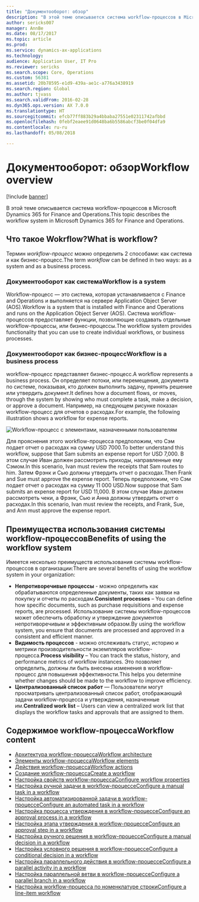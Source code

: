 ```yaml
---
title: "Документооборот: обзор"
description: "В этой теме описывается система workflow-процессов в Microsoft Dynamics 365 for Finance and Operations."
author: sericks007
manager: AnnBe
ms.date: 08/17/2017
ms.topic: article
ms.prod: 
ms.service: dynamics-ax-applications
ms.technology: 
audience: Application User, IT Pro
ms.reviewer: sericks
ms.search.scope: Core, Operations
ms.custom: 56381
ms.assetid: 20b78595-e1d9-439a-ae1c-a776a3438919
ms.search.region: Global
ms.author: tjvass
ms.search.validFrom: 2016-02-28
ms.dyn365.ops.version: AX 7.0.0
ms.translationtype: HT
ms.sourcegitcommit: efcb77ff883b29a4bbaba27551e02311742afbbd
ms.openlocfilehash: 0febf2eaee91d0648ba6b5586abcf3be0f04dfa9
ms.contentlocale: ru-ru
ms.lasthandoff: 05/08/2018

---
```


# <a name="workflow-overview"></a><span data-ttu-id="940d6-103">Документооборот: обзор</span><span class="sxs-lookup"><span data-stu-id="940d6-103">Workflow overview</span></span>

[!include [banner](../includes/banner.md)]

<span data-ttu-id="940d6-104">В этой теме описывается система workflow-процессов в Microsoft Dynamics 365 for Finance and Operations.</span><span class="sxs-lookup"><span data-stu-id="940d6-104">This topic describes the workflow system in Microsoft Dynamics 365 for Finance and Operations.</span></span>

<a name="what-is-workflow"></a><span data-ttu-id="940d6-105">Что такое Wokrflow?</span><span class="sxs-lookup"><span data-stu-id="940d6-105">What is workflow?</span></span>
-----------------

<span data-ttu-id="940d6-106">Термин *workflow-процесс* можно определить 2 способами: как система и как бизнес-процесс.</span><span class="sxs-lookup"><span data-stu-id="940d6-106">The term *workflow* can be defined in two ways: as a system and as a business process.</span></span>
### <a name="workflow-is-a-system"></a><span data-ttu-id="940d6-107">Документооборот как система</span><span class="sxs-lookup"><span data-stu-id="940d6-107">Workflow is a system</span></span>

<span data-ttu-id="940d6-108">Workflow-процесс — это система, которая устанавливается с Finance and Operations и выполняется на сервере Application Object Server (AOS).</span><span class="sxs-lookup"><span data-stu-id="940d6-108">Workflow is a system that is installed with Finance and Operations and runs on the Application Object Server (AOS).</span></span> <span data-ttu-id="940d6-109">Система workflow-процессов предоставляет функции, позволяющие создавать отдельные workflow-процессы, или бизнес-процессы.</span><span class="sxs-lookup"><span data-stu-id="940d6-109">The workflow system provides functionality that you can use to create individual workflows, or business processes.</span></span>

### <a name="workflow-is-a-business-process"></a><span data-ttu-id="940d6-110">Документооборот как бизнес-процесс</span><span class="sxs-lookup"><span data-stu-id="940d6-110">Workflow is a business process</span></span>

<span data-ttu-id="940d6-111">workflow-процесс представляет бизнес-процесс.</span><span class="sxs-lookup"><span data-stu-id="940d6-111">A workflow represents a business process.</span></span> <span data-ttu-id="940d6-112">Он определяет потоки, или перемещения, документа по системе, показывая, кто должен выполнить задачу, принять решение или утвердить документ.</span><span class="sxs-lookup"><span data-stu-id="940d6-112">It defines how a document flows, or moves, through the system by showing who must complete a task, make a decision, or approve a document.</span></span> <span data-ttu-id="940d6-113">Например, на следующем рисунке показан workflow-процесс для отчетов о расходах.</span><span class="sxs-lookup"><span data-stu-id="940d6-113">For example, the following illustration shows a workflow for expense reports.</span></span> 

![Workflow-процесс с элементами, назначенными пользователям](./media/workflow_user.gif) 

<span data-ttu-id="940d6-115">Для прояснения этого workflow-процесса предположим, что Сэм подает отчет о расходах на сумму USD 7000.</span><span class="sxs-lookup"><span data-stu-id="940d6-115">To better understand this workflow, suppose that Sam submits an expense report for USD 7,000.</span></span> <span data-ttu-id="940d6-116">В этом случае Иван должен рассмотреть приходы, направленные ему Сэмом.</span><span class="sxs-lookup"><span data-stu-id="940d6-116">In this scenario, Ivan must review the receipts that Sam routes to him.</span></span> <span data-ttu-id="940d6-117">Затем Фрэнк и Сью должны утвердить отчет о расходах.</span><span class="sxs-lookup"><span data-stu-id="940d6-117">Then Frank and Sue must approve the expense report.</span></span> <span data-ttu-id="940d6-118">Теперь предположим, что Сэм подает отчет о расходах на сумму 11 000 USD.</span><span class="sxs-lookup"><span data-stu-id="940d6-118">Now suppose that Sam submits an expense report for USD 11,000.</span></span> <span data-ttu-id="940d6-119">В этом случае Иван должен рассмотреть чеки, а Фрэнк, Сью и Анна должны утвердить отчет о расходах.</span><span class="sxs-lookup"><span data-stu-id="940d6-119">In this scenario, Ivan must review the receipts, and Frank, Sue, and Ann must approve the expense report.</span></span>

## <a name="benefits-of-using-the-workflow-system"></a><span data-ttu-id="940d6-120">Преимущества использования системы workflow-процессов</span><span class="sxs-lookup"><span data-stu-id="940d6-120">Benefits of using the workflow system</span></span>

<span data-ttu-id="940d6-121">Имеется несколько преимуществ использования системы workflow-процессов в организации:</span><span class="sxs-lookup"><span data-stu-id="940d6-121">There are several benefits of using the workflow system in your organization:</span></span>
-   <span data-ttu-id="940d6-122">**Непротиворечивые процессы** - можно определить как обрабатываются определенные документы, таких как заявки на покупку и отчеты по расходам.</span><span class="sxs-lookup"><span data-stu-id="940d6-122">**Consistent processes** – You can define how specific documents, such as purchase requisitions and expense reports, are processed.</span></span> <span data-ttu-id="940d6-123">Использование системы workflow-процессов может обеспечить обработку и утверждение документов непротиворечивым и эффективным образом.</span><span class="sxs-lookup"><span data-stu-id="940d6-123">By using the workflow system, you ensure that documents are processed and approved in a consistent and efficient manner.</span></span>
-   <span data-ttu-id="940d6-124">**Видимость процессов** - можно отслеживать статус, историю и метрики производительности экземпляров workflow-процесса.</span><span class="sxs-lookup"><span data-stu-id="940d6-124">**Process visibility** – You can track the status, history, and performance metrics of workflow instances.</span></span> <span data-ttu-id="940d6-125">Это позволяет определить, должны ли быть внесены изменения в workflow-процесс для повышения эффективности.</span><span class="sxs-lookup"><span data-stu-id="940d6-125">This helps you determine whether changes should be made to the workflow to improve efficiency.</span></span>
-   <span data-ttu-id="940d6-126">**Централизованный список работ** — Пользователи могут просматривать централизованный список работ, отображающий задачи workflow-процесса и утверждения, назначенные им.</span><span class="sxs-lookup"><span data-stu-id="940d6-126">**Centralized work list** – Users can view a centralized work list that displays the workflow tasks and approvals that are assigned to them.</span></span>


## <a name="workflow-content"></a><span data-ttu-id="940d6-127">Содержимое workflow-процесса</span><span class="sxs-lookup"><span data-stu-id="940d6-127">Workflow content</span></span>

+ [<span data-ttu-id="940d6-128">Архитектура workflow-процесса</span><span class="sxs-lookup"><span data-stu-id="940d6-128">Workflow architecture</span></span>](workflow-system-architecture.md)
+ [<span data-ttu-id="940d6-129">Элементы workflow-процесса</span><span class="sxs-lookup"><span data-stu-id="940d6-129">Workflow elements</span></span>](workflow-elements.md)
+ [<span data-ttu-id="940d6-130">Действия workflow-процесса</span><span class="sxs-lookup"><span data-stu-id="940d6-130">Workflow actions</span></span>](workflow-actions.md)
+ [<span data-ttu-id="940d6-131">Создание workflow-процесса</span><span class="sxs-lookup"><span data-stu-id="940d6-131">Create a workflow</span></span>](create-workflow.md)
+ [<span data-ttu-id="940d6-132">Настройка свойств workflow-процесса</span><span class="sxs-lookup"><span data-stu-id="940d6-132">Configure workflow properties</span></span>](configure-workflow-properties.md)
+ [<span data-ttu-id="940d6-133">Настройка ручной задачи в workflow-процессе</span><span class="sxs-lookup"><span data-stu-id="940d6-133">Configure a manual task in a workflow</span></span>](configure-manual-task-workflow.md)
+ [<span data-ttu-id="940d6-134">Настройка автоматизированной задачи в workflow-процессе</span><span class="sxs-lookup"><span data-stu-id="940d6-134">Configure an automated task in a workflow</span></span>](configure-automated-task-workflow.md)
+ [<span data-ttu-id="940d6-135">Настройка процесса утверждения в workflow-процессе</span><span class="sxs-lookup"><span data-stu-id="940d6-135">Configure an approval process in a workflow</span></span>](configure-approval-process-workflow.md)
+ [<span data-ttu-id="940d6-136">Настройка этапа утверждения в workflow-процессе</span><span class="sxs-lookup"><span data-stu-id="940d6-136">Configure an approval step in a workflow</span></span>](configure-approval-step-workflow.md)
+ [<span data-ttu-id="940d6-137">Настройка ручного решения в workflow-процессе</span><span class="sxs-lookup"><span data-stu-id="940d6-137">Configure a manual decision in a workflow</span></span>](configure-manual-decision-workflow.md)
+ [<span data-ttu-id="940d6-138">Настройка условного решения в workflow-процессе</span><span class="sxs-lookup"><span data-stu-id="940d6-138">Configure a conditional decision in a workflow</span></span>](configure-conditional-decision-workflow.md)
+ [<span data-ttu-id="940d6-139">Настройка параллельного действия в workflow-процессе</span><span class="sxs-lookup"><span data-stu-id="940d6-139">Configure a parallel activity in a workflow</span></span>](configure-parallel-activity-workflow.md)
+ [<span data-ttu-id="940d6-140">Настройка параллельной ветви в workflow-процессе</span><span class="sxs-lookup"><span data-stu-id="940d6-140">Configure a parallel branch in a workflow</span></span>](configure-parallel-branch-workflow.md)
+ [<span data-ttu-id="940d6-141">Настройка workflow-процесса по номенклатуре строки</span><span class="sxs-lookup"><span data-stu-id="940d6-141">Configure a line-item workflow</span></span>](configure-line-item-workflow.md)

